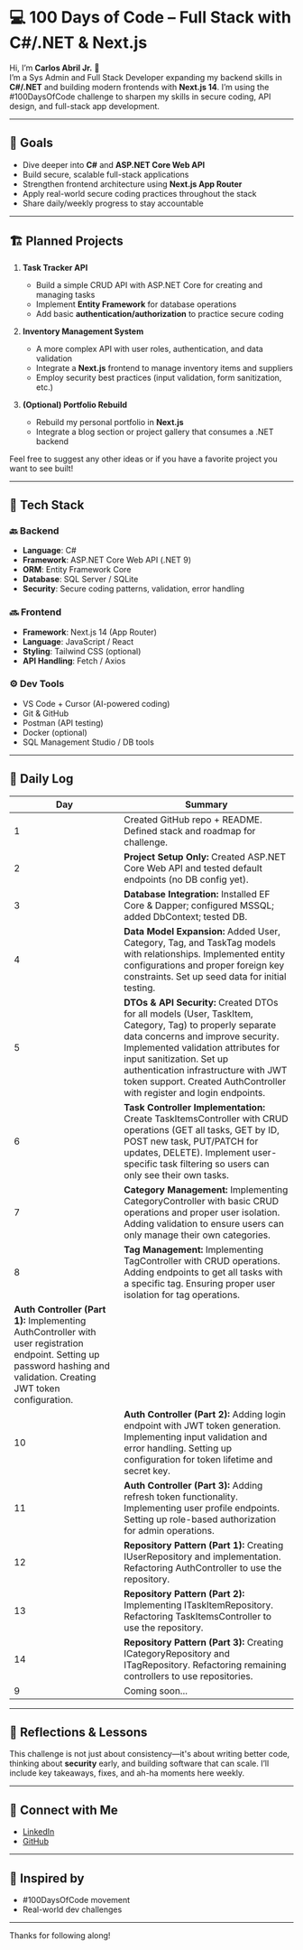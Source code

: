 # 💻 100 Days of Code – Full Stack with C#/.NET & Next.js

Hi, I’m **Carlos Abril Jr.** 👋  
I’m a Sys Admin and Full Stack Developer expanding my backend skills in **C#/.NET** and building modern frontends with **Next.js 14**. I’m using the #100DaysOfCode challenge to sharpen my skills in secure coding, API design, and full-stack app development.

---

## 🎯 Goals

- Dive deeper into **C#** and **ASP.NET Core Web API**
- Build secure, scalable full-stack applications
- Strengthen frontend architecture using **Next.js App Router**
- Apply real-world secure coding practices throughout the stack
- Share daily/weekly progress to stay accountable

---

## 🏗️ Planned Projects

1. **Task Tracker API**  
   - Build a simple CRUD API with ASP.NET Core for creating and managing tasks  
   - Implement **Entity Framework** for database operations  
   - Add basic **authentication/authorization** to practice secure coding

2. **Inventory Management System**  
   - A more complex API with user roles, authentication, and data validation  
   - Integrate a **Next.js** frontend to manage inventory items and suppliers  
   - Employ security best practices (input validation, form sanitization, etc.)

3. **(Optional) Portfolio Rebuild**  
   - Rebuild my personal portfolio in **Next.js**  
   - Integrate a blog section or project gallery that consumes a .NET backend

Feel free to suggest any other ideas or if you have a favorite project you want to see built!

---

## 🧰 Tech Stack

### 🔙 Backend
- **Language**: C#
- **Framework**: ASP.NET Core Web API (.NET 9)
- **ORM**: Entity Framework Core
- **Database**: SQL Server / SQLite
- **Security**: Secure coding patterns, validation, error handling

### 🔜 Frontend
- **Framework**: Next.js 14 (App Router)
- **Language**: JavaScript / React
- **Styling**: Tailwind CSS (optional)
- **API Handling**: Fetch / Axios

### ⚙️ Dev Tools
- VS Code + Cursor (AI-powered coding)
- Git & GitHub
- Postman (API testing)
- Docker (optional)
- SQL Management Studio / DB tools

---

## 📅 Daily Log

| Day | Summary |
|-----|---------|
| 1   | Created GitHub repo + README. Defined stack and roadmap for challenge. |
| 2   | **Project Setup Only:** Created ASP.NET Core Web API and tested default endpoints (no DB config yet). |
| 3   | **Database Integration:** Installed EF Core & Dapper; configured MSSQL; added DbContext; tested DB.   |
| 4   | **Data Model Expansion:** Added User, Category, Tag, and TaskTag models with relationships. Implemented entity configurations and proper foreign key constraints. Set up seed data for initial testing. |
| 5   | **DTOs & API Security:** Created DTOs for all models (User, TaskItem, Category, Tag) to properly separate data concerns and improve security. Implemented validation attributes for input sanitization. Set up authentication infrastructure with JWT token support. Created AuthController with register and login endpoints. |
| 6   | **Task Controller Implementation:** Create TaskItemsController with CRUD operations (GET all tasks, GET by ID, POST new task, PUT/PATCH for updates, DELETE). Implement user-specific task filtering so users can only see their own tasks. | Add basic query parameters for filtering tasks by status and category. |
| 7   | **Category Management:** Implementing CategoryController with basic CRUD operations and proper user isolation. Adding validation to ensure users can only manage their own categories. |
| 8   | **Tag Management:** Implementing TagController with CRUD operations. Adding endpoints to get all tasks with a specific tag. Ensuring proper user isolation for tag operations. |
| **Auth Controller (Part 1):** Implementing AuthController with user registration endpoint. Setting up password hashing and validation. Creating JWT token configuration. |
| 10  | **Auth Controller (Part 2):** Adding login endpoint with JWT token generation. Implementing input validation and error handling. Setting up configuration for token lifetime and secret key. |
| 11  | **Auth Controller (Part 3):** Adding refresh token functionality. Implementing user profile endpoints. Setting up role-based authorization for admin operations. |
| 12  | **Repository Pattern (Part 1):** Creating IUserRepository and implementation. Refactoring AuthController to use the repository. |
| 13  | **Repository Pattern (Part 2):** Implementing ITaskItemRepository. Refactoring TaskItemsController to use the repository. |
| 14  | **Repository Pattern (Part 3):** Creating ICategoryRepository and ITagRepository. Refactoring remaining controllers to use repositories. |
| 9   | Coming soon... |

---

## 🧠 Reflections & Lessons

This challenge is not just about consistency—it's about writing better code, thinking about **security** early, and building software that can scale. I’ll include key takeaways, fixes, and ah-ha moments here weekly.

---

## 🔗 Connect with Me

- [LinkedIn](https://www.linkedin.com/in/abrilcjr/)
- [GitHub](https://github.com/cabril87)

---

## 🚀 Inspired by

- #100DaysOfCode movement
- Real-world dev challenges

---

Thanks for following along!
